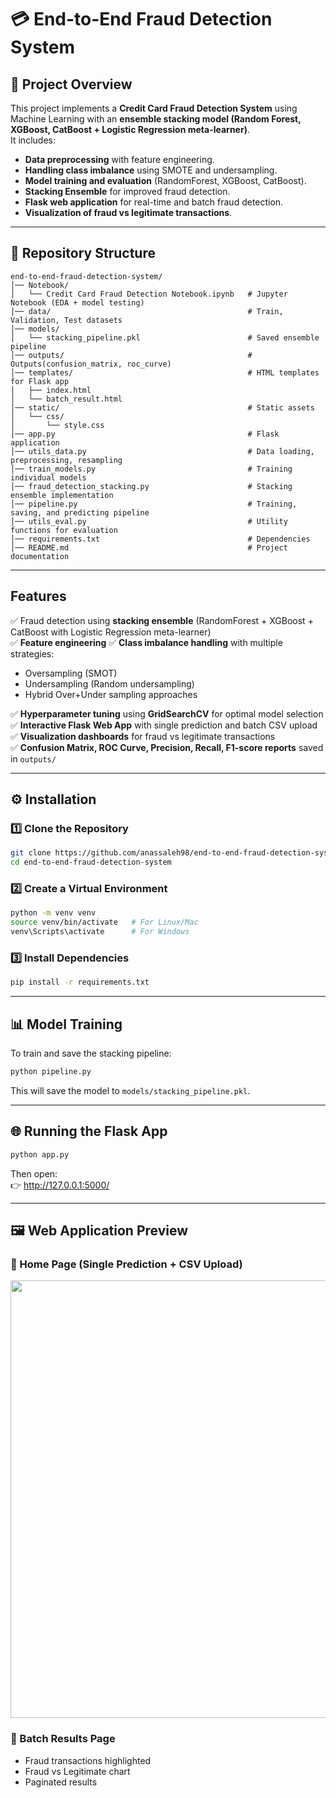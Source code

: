 # 💳 End-to-End Fraud Detection System  

## 📌 Project Overview  
This project implements a **Credit Card Fraud Detection System** using Machine Learning with an **ensemble stacking model (Random Forest, XGBoost, CatBoost + Logistic Regression meta-learner)**.  
It includes:  
- **Data preprocessing** with feature engineering.  
- **Handling class imbalance** using SMOTE and undersampling.  
- **Model training and evaluation** (RandomForest, XGBoost, CatBoost).  
- **Stacking Ensemble** for improved fraud detection.  
- **Flask web application** for real-time and batch fraud detection.  
- **Visualization of fraud vs legitimate transactions**.  

---

## 📂 Repository Structure  

```
end-to-end-fraud-detection-system/
│── Notebook/
│   └── Credit Card Fraud Detection Notebook.ipynb   # Jupyter Notebook (EDA + model testing)
│── data/                                            # Train, Validation, Test datasets
│── models/
│   └── stacking_pipeline.pkl                        # Saved ensemble pipeline
│── outputs/                                         # Outputs(confusion_matrix, roc_curve)
│── templates/                                       # HTML templates for Flask app
│   ├── index.html
│   └── batch_result.html
│── static/                                          # Static assets
│   └── css/
│       └── style.css
│── app.py                                           # Flask application
│── utils_data.py                                    # Data loading, preprocessing, resampling
│── train_models.py                                  # Training individual models
│── fraud_detection_stacking.py                      # Stacking ensemble implementation
│── pipeline.py                                      # Training, saving, and predicting pipeline
│── utils_eval.py                                    # Utility functions for evaluation
│── requirements.txt                                 # Dependencies
│── README.md                                        # Project documentation
```

---

##  Features  
✅ Fraud detection using **stacking ensemble** (RandomForest + XGBoost + CatBoost with Logistic Regression meta-learner)  
✅ **Feature engineering**
✅ **Class imbalance handling** with multiple strategies:  
   - Oversampling (SMOT)  
   - Undersampling (Random undersampling)  
   - Hybrid Over+Under sampling approaches

✅ **Hyperparameter tuning** using **GridSearchCV** for optimal model selection  
✅ **Interactive Flask Web App** with single prediction and batch CSV upload  
✅ **Visualization dashboards** for fraud vs legitimate transactions  
✅ **Confusion Matrix, ROC Curve, Precision, Recall, F1-score reports** saved in `outputs/`  


---

## ⚙️ Installation  

### 1️⃣ Clone the Repository  
```bash
git clone https://github.com/anassaleh98/end-to-end-fraud-detection-system.git
cd end-to-end-fraud-detection-system
```

### 2️⃣ Create a Virtual Environment  
```bash
python -m venv venv
source venv/bin/activate   # For Linux/Mac
venv\Scripts\activate      # For Windows
```

### 3️⃣ Install Dependencies  
```bash
pip install -r requirements.txt
```

---

## 📊 Model Training  

To train and save the stacking pipeline:
```bash
python pipeline.py
```

This will save the model to `models/stacking_pipeline.pkl`.

---

## 🌐 Running the Flask App  

```bash
python app.py
```

Then open:  
👉 http://127.0.0.1:5000/

---

## 🖼️ Web Application Preview  

### 🔹 Home Page (Single Prediction + CSV Upload)  
<img src="dd3a3bb3-162f-47fe-bb80-7d67905b8459.png" width="700">

### 🔹 Batch Results Page  
- Fraud transactions highlighted  
- Fraud vs Legitimate chart  
- Paginated results  
